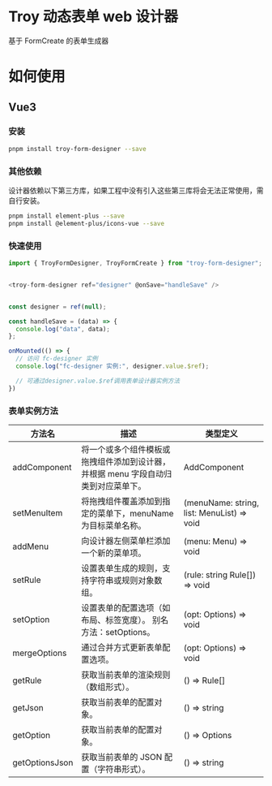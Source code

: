 <!--
 * @Descripttion:
 * @version:
 * @Author: wangmin
 * @Date: 2025-04-27 15:03:16
 * @LastEditors: wangmin
 * @LastEditTime: 2025-05-13 15:00:39
-->

# Troy 动态表单 web 设计器

基于 FormCreate 的表单生成器

# 如何使用

## Vue3

### 安装

```bash
pnpm install troy-form-designer --save
```

### 其他依赖

设计器依赖以下第三方库，如果工程中没有引入这些第三库将会无法正常使用，需自行安装。

```bash
pnpm install element-plus --save
pnpm install @element-plus/icons-vue --save
```

### 快速使用

```js
import { TroyFormDesigner, TroyFormCreate } from "troy-form-designer";


<troy-form-designer ref="designer" @onSave="handleSave" />


const designer = ref(null);

const handleSave = (data) => {
  console.log("data", data);
};

onMounted(() => {
  // 访问 fc-designer 实例
  console.log("fc-designer 实例:", designer.value.$ref);

  // 可通过designer.value.$ref调用表单设计器实例方法
})

```

### 表单实例方法

| 方法名       | 描述                                                                               | 类型定义                                   |
| ------------ | ---------------------------------------------------------------------------------- | ------------------------------------------ |
| addComponent | 将一个或多个组件模板或拖拽组件添加到设计器，并根据 menu 字段自动归类到对应菜单下。 | AddComponent                               |
| setMenuItem  | 将拖拽组件覆盖添加到指定的菜单下，menuName 为目标菜单名称。                        | (menuName: string, list: MenuList) => void |
| addMenu      | 向设计器左侧菜单栏添加一个新的菜单项。                                             | (menu: Menu) => void                       |
| setRule      | 设置表单生成的规则，支持字符串或规则对象数组。                                     | (rule: string Rule[]) => void              |
| setOption    | 设置表单的配置选项（如布局、标签宽度）。 别名方法：setOptions。                    | (opt: Options) => void                     |
| mergeOptions | 通过合并方式更新表单配置选项。                                                     | (opt: Options) => void                     |
| getRule      | 获取当前表单的渲染规则（数组形式）。                                               | () => Rule[]                               |
| getJson      | 获取当前表单的配置对象。                                                           | () => string                               |
| getOption    | 获取当前表单的配置对象。                                                           | () => Options                              |
| getOptionsJson    | 获取当前表单的 JSON 配置（字符串形式）。                                                           | () => string  